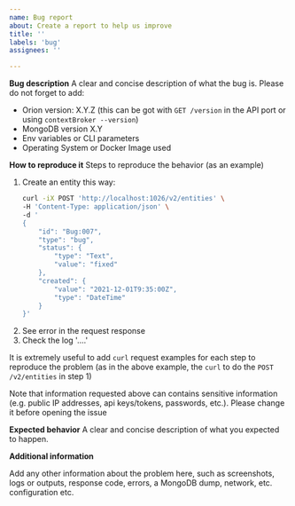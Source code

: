 ```yaml
---
name: Bug report
about: Create a report to help us improve
title: ''
labels: 'bug'
assignees: ''

---
```


**Bug description**
A clear and concise description of what the bug is. Please do not forget to add:

- Orion version: X.Y.Z (this can be got with `GET /version` in the API port or using `contextBroker --version`)
- MongoDB version X.Y
- Env variables or CLI parameters
- Operating System or Docker Image used

**How to reproduce it**
Steps to reproduce the behavior (as an example)
1. Create an entity this way:
    ```BASH
    curl -iX POST 'http://localhost:1026/v2/entities' \
    -H 'Content-Type: application/json' \
    -d '
    {
        "id": "Bug:007",
        "type": "bug",
        "status": {
            "type": "Text",
            "value": "fixed"
        },
        "created": {
            "value": "2021-12-01T9:35:00Z",
            "type": "DateTime"
        }  
    }'
    ```
2. See error in the request response
3. Check the log '....'

It is extremely useful to add `curl` request examples for each step to reproduce the problem (as in the above example, 
the `curl` to do the `POST /v2/entities` in step 1)

Note that information requested above can contains sensitive information (e.g. public IP addresses, api keys/tokens, 
passwords, etc.). Please change it before opening the issue 

**Expected behavior**
A clear and concise description of what you expected to happen.

**Additional information**

Add any other information about the problem here, such as screenshots, logs or outputs, response code, errors, a MongoDB dump, network, etc.
configuration etc.
